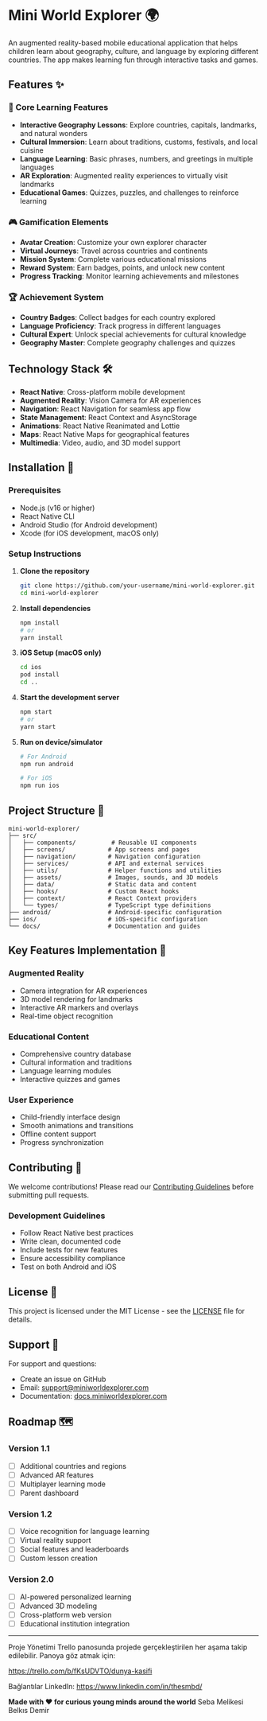 # Mini World Explorer 🌍

An augmented reality-based mobile educational application that helps children learn about geography, culture, and language by exploring different countries. The app makes learning fun through interactive tasks and games.

## Features ✨

### 🎯 Core Learning Features
- **Interactive Geography Lessons**: Explore countries, capitals, landmarks, and natural wonders
- **Cultural Immersion**: Learn about traditions, customs, festivals, and local cuisine
- **Language Learning**: Basic phrases, numbers, and greetings in multiple languages
- **AR Exploration**: Augmented reality experiences to virtually visit landmarks
- **Educational Games**: Quizzes, puzzles, and challenges to reinforce learning

### 🎮 Gamification Elements
- **Avatar Creation**: Customize your own explorer character
- **Virtual Journeys**: Travel across countries and continents
- **Mission System**: Complete various educational missions
- **Reward System**: Earn badges, points, and unlock new content
- **Progress Tracking**: Monitor learning achievements and milestones

### 🏆 Achievement System
- **Country Badges**: Collect badges for each country explored
- **Language Proficiency**: Track progress in different languages
- **Cultural Expert**: Unlock special achievements for cultural knowledge
- **Geography Master**: Complete geography challenges and quizzes

## Technology Stack 🛠️

- **React Native**: Cross-platform mobile development
- **Augmented Reality**: Vision Camera for AR experiences
- **Navigation**: React Navigation for seamless app flow
- **State Management**: React Context and AsyncStorage
- **Animations**: React Native Reanimated and Lottie
- **Maps**: React Native Maps for geographical features
- **Multimedia**: Video, audio, and 3D model support

## Installation 📱

### Prerequisites
- Node.js (v16 or higher)
- React Native CLI
- Android Studio (for Android development)
- Xcode (for iOS development, macOS only)

### Setup Instructions

1. **Clone the repository**
   ```bash
   git clone https://github.com/your-username/mini-world-explorer.git
   cd mini-world-explorer
   ```

2. **Install dependencies**
   ```bash
   npm install
   # or
   yarn install
   ```

3. **iOS Setup (macOS only)**
   ```bash
   cd ios
   pod install
   cd ..
   ```

4. **Start the development server**
   ```bash
   npm start
   # or
   yarn start
   ```

5. **Run on device/simulator**
   ```bash
   # For Android
   npm run android
   
   # For iOS
   npm run ios
   ```

## Project Structure 📁

```
mini-world-explorer/
├── src/
│   ├── components/          # Reusable UI components
│   ├── screens/            # App screens and pages
│   ├── navigation/         # Navigation configuration
│   ├── services/           # API and external services
│   ├── utils/              # Helper functions and utilities
│   ├── assets/             # Images, sounds, and 3D models
│   ├── data/               # Static data and content
│   ├── hooks/              # Custom React hooks
│   ├── context/            # React Context providers
│   └── types/              # TypeScript type definitions
├── android/                # Android-specific configuration
├── ios/                    # iOS-specific configuration
└── docs/                   # Documentation and guides
```

## Key Features Implementation 🎯

### Augmented Reality
- Camera integration for AR experiences
- 3D model rendering for landmarks
- Interactive AR markers and overlays
- Real-time object recognition

### Educational Content
- Comprehensive country database
- Cultural information and traditions
- Language learning modules
- Interactive quizzes and games

### User Experience
- Child-friendly interface design
- Smooth animations and transitions
- Offline content support
- Progress synchronization

## Contributing 🤝

We welcome contributions! Please read our [Contributing Guidelines](CONTRIBUTING.md) before submitting pull requests.

### Development Guidelines
- Follow React Native best practices
- Write clean, documented code
- Include tests for new features
- Ensure accessibility compliance
- Test on both Android and iOS

## License 📄

This project is licensed under the MIT License - see the [LICENSE](LICENSE) file for details.

## Support 💬

For support and questions:
- Create an issue on GitHub
- Email: support@miniworldexplorer.com
- Documentation: [docs.miniworldexplorer.com](https://docs.miniworldexplorer.com)

## Roadmap 🗺️

### Version 1.1
- [ ] Additional countries and regions
- [ ] Advanced AR features
- [ ] Multiplayer learning mode
- [ ] Parent dashboard

### Version 1.2
- [ ] Voice recognition for language learning
- [ ] Virtual reality support
- [ ] Social features and leaderboards
- [ ] Custom lesson creation

### Version 2.0
- [ ] AI-powered personalized learning
- [ ] Advanced 3D modeling
- [ ] Cross-platform web version
- [ ] Educational institution integration

---
Proje Yönetimi Trello panosunda projede gerçekleştirilen her aşama takip edilebilir. Panoya göz atmak için:

https://trello.com/b/fKsUDVTO/dunya-kasifi

Bağlantılar LinkedIn: https://www.linkedin.com/in/thesmbd/

**Made with ❤️ for curious young minds around the world** 
Seba Melikesi Belkıs Demir